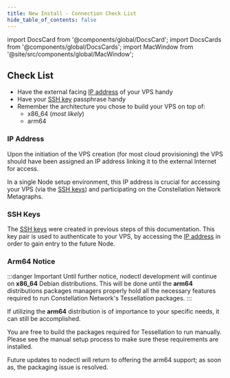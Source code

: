 ```yaml
---
title: New Install - Connection Check List
hide_table_of_contents: false
---
```

<intro-end />

import DocsCard from '@components/global/DocsCard';
import DocsCards from '@components/global/DocsCards';
import MacWindow from '@site/src/components/global/MacWindow';

<head>
  <title>Constellation Network automation with nodectl</title>
  <meta
    name="description"
    content="nodectl installation of new Node"
  />
</head>

## Check List
 - Have the external facing [IP address](#ip-address) of your VPS handy
 - Have your [SSH key](#ssh-keys) passphrase handy
 - Remember the architecture you chose to build your VPS on top of:
   - x86_64 (*most likely*)
   - arm64

### IP Address

Upon the initiation of the VPS creation (for most cloud provisioning) the VPS should have been assigned an IP address linking it to the external Internet for access. 

In a single Node setup environment, this IP address is crucial for accessing your VPS (via  the [SSH keys](#ssh-keys)) and participating on the Constellation Network Metagraphs.

### SSH Keys

The [SSH keys](/validate/validator/ssh-keys) were created in previous steps of this documentation.  This key pair is used to authenticate to your VPS, by accessing the [IP address](#ip-address) in order to gain entry to the future Node.

### Arm64 Notice

:::danger Important
Until further notice, nodectl development will continue on **x86_64** Debian distributions.  This will be done until the **arm64** distributions packages managers properly hold all the necessary features required to run Constellation Network's Tessellation packages.
:::

If utilizing the **arm64** distribution is of importance to your specific needs, it can still be accomplished. 

You are free to build the packages required for Tessellation to run manually.  Please see the manual setup process to make sure these requirements are installed.  

Future updates to nodectl will return to offering the arm64 support; as soon as, the packaging issue is resolved.  